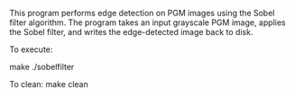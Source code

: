 This program performs edge detection on PGM images using the Sobel filter algorithm. The program takes an input grayscale PGM image, applies the Sobel filter, and writes the edge-detected image back to disk.

To execute:

make
./sobelfilter

To clean:
make clean
